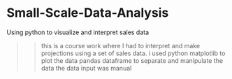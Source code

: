# Small-Scale-Data-Analysis
Using python to visualize and interpret sales data
>> this is a course work where I had to interpret and make projections using a set of sales data.
>> i used python matplotlib to plot the data
>> pandas dataframe to separate and manipulate the data 
>> the data input was manual 
